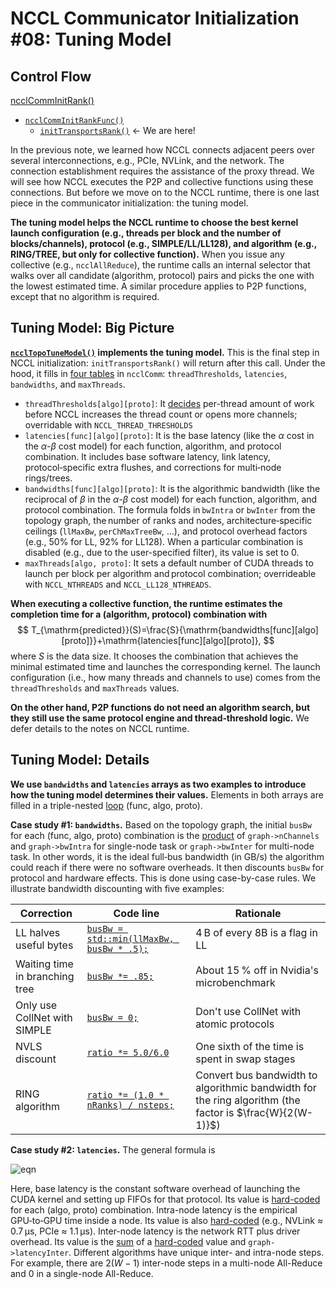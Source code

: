 # NCCL Communicator Initialization #08: Tuning Model

## Control Flow

[ncclCommInitRank()](https://github.com/NVIDIA/nccl/blob/v2.25.1-1/src/init.cc#L1715)

- [`ncclCommInitRankFunc()`](https://github.com/NVIDIA/nccl/blob/v2.25.1-1/src/init.cc#L1340)
  - [`initTransportsRank()`](https://github.com/NVIDIA/nccl/blob/v2.25.1-1/src/init.cc#L659) <- We are here!

In the previous note, we learned how NCCL connects adjacent peers over several interconnections, e.g., PCIe, NVLink, and the network. The connection establishment requires the assistance of the proxy thread. We will see how NCCL executes the P2P and collective functions using these connections. But before we move on to the NCCL runtime, there is one last piece in the communicator initialization: the tuning model.

**The tuning model helps the NCCL runtime to choose the best kernel launch configuration (e.g., threads per block and the number of blocks/channels), protocol (e.g., SIMPLE/LL/LL128), and algorithm (e.g., RING/TREE, but only for collective function).** When you issue any collective (e.g., `ncclAllReduce`), the runtime calls an internal selector that walks over all candidate (algorithm, protocol) pairs and picks the one with the lowest estimated time. A similar procedure applies to P2P functions, except that no algorithm is required.

## Tuning Model: Big Picture

**[`ncclTopoTuneModel()`](https://github.com/NVIDIA/nccl/blob/v2.25.1-1/src/init.cc#L1214) implements the tuning model.** This is the final step in NCCL initialization: `initTransportsRank()` will return after this call. Under the hood, it fills in [four tables](https://github.com/NVIDIA/nccl/blob/v2.25.1-1/src/include/comm.h#L492-L496) in `ncclComm`: `threadThresholds`, `latencies`, `bandwidths`, and `maxThreads`.

- `threadThresholds[algo][proto]`: It [decides](https://github.com/NVIDIA/nccl/blob/v2.25.1-1/src/graph/tuning.cc#L486) per-thread amount of work before NCCL increases the thread count or opens more channels; overridable with `NCCL_THREAD_THRESHOLDS`
- `latencies[func][algo][proto]`: It is the base latency (like the $\alpha$ cost in the $\alpha$-$\beta$ cost model) for each function, algorithm, and protocol combination. It includes base software latency, link latency, protocol‑specific extra flushes, and corrections for multi‑node rings/trees.
- `bandwidths[func][algo][proto]`: It is the algorithmic bandwidth (like the reciprocal of $\beta$ in the $\alpha$-$\beta$ cost model) for each function, algorithm, and protocol combination. The formula folds in `bwIntra` or `bwInter` from the topology graph, the number of ranks and nodes, architecture‑specific ceilings (`llMaxBw`, `perChMaxTreeBw`, …), and protocol overhead factors (e.g., 50% for LL, 92% for LL128). When a particular combination is disabled (e.g., due to the user-specified filter), its value is set to 0.
- `maxThreads[algo, proto]`: It sets a default number of CUDA threads to launch per block per algorithm and protocol combination; overrideable with `NCCL_NTHREADS` and `NCCL_LL128_NTHREADS`.

**When executing a collective function, the runtime estimates the completion time for a (algorithm, protocol) combination with**
$$
T_{\mathrm{predicted}}(S)=\frac{S}{\mathrm{bandwidths[func][algo][proto]}}+\mathrm{latencies[func][algo][proto]},
$$
where $S$ is the data size. It chooses the combination that achieves the minimal estimated time and launches the corresponding kernel. The launch configuration (i.e., how many threads and channels to use) comes from the `threadThresholds` and `maxThreads` values.

**On the other hand, P2P functions do not need an algorithm search, but they still use the same protocol engine and thread‑threshold logic.** We defer details to the notes on NCCL runtime.

## Tuning Model: Details

**We use `bandwidths` and `latencies` arrays as two examples to introduce how the tuning model determines their values.** Elements in both arrays are filled in a triple-nested [loop](https://github.com/NVIDIA/nccl/blob/v2.25.1-1/src/graph/tuning.cc#L232-L244) (func, algo, proto).

**Case study #1: `bandwidths`.** Based on the topology graph, the initial `busBw` for each (func, algo, proto) combination is the [product](https://github.com/NVIDIA/nccl/blob/v2.25.1-1/src/graph/tuning.cc#L252) of `graph->nChannels` and `graph->bwIntra` for single-node task or `graph->bwInter` for multi-node task. In other words, it is the ideal full‑bus bandwidth (in GB/s) the algorithm could reach if there were no software overheads. It then discounts `busBw` for protocol and hardware effects. This is done using case-by-case rules. We illustrate bandwidth discounting with five examples:

| Correction                     | Code line                                                    | Rationale                                                    |
| ------------------------------ | ------------------------------------------------------------ | ------------------------------------------------------------ |
| LL halves useful bytes         | [`busBw = std::min(llMaxBw, busBw * .5);`](https://github.com/NVIDIA/nccl/blob/v2.25.1-1/src/graph/tuning.cc#L255) | 4 B of every 8B is a flag in LL                              |
| Waiting time in branching tree | [`busBw *= .85;`](https://github.com/NVIDIA/nccl/blob/v2.25.1-1/src/graph/tuning.cc#L260) | About 15 % off in Nvidia's microbenchmark                    |
| Only use CollNet with SIMPLE   | [`busBw = 0;`](https://github.com/NVIDIA/nccl/blob/v2.25.1-1/src/graph/tuning.cc#L262-L263) | Don't use CollNet with atomic protocols                      |
| NVLS discount                  | [`ratio *= 5.0/6.0`](https://github.com/NVIDIA/nccl/blob/v2.25.1-1/src/graph/tuning.cc#L292) | One sixth of the time is spent in swap stages                |
| RING algorithm                 | [`ratio *= (1.0 * nRanks) / nsteps;`](https://github.com/NVIDIA/nccl/blob/v2.25.1-1/src/graph/tuning.cc#L291) | Convert bus bandwidth to algorithmic bandwidth for the ring algorithm (the factor is $\frac{W}{2(W-1)}$) |

**Case study #2: `latencies`.** The general formula is

![eqn](https://latex.codecogs.com/svg.image?\mathrm{Lat}=\mathrm{BaseLat}+\mathrm{\&hash;IntraSteps}\times\mathrm{IntraLat}+\mathrm{\&hash;InterSteps}\times\mathrm{InterLat}.)

Here, base latency is the constant software overhead of launching the CUDA kernel and setting up FIFOs for that protocol. Its value is [hard-coded](https://github.com/NVIDIA/nccl/blob/v2.25.1-1/src/graph/tuning.cc#L118-L120) for each (algo, proto) combination. Intra-node latency is the empirical GPU‑to‑GPU time inside a node. Its value is also [hard-coded](https://github.com/NVIDIA/nccl/blob/v2.25.1-1/src/graph/tuning.cc#L130-L137) (e.g., NVLink ≈ 0.7 µs, PCIe ≈ 1.1 µs). Inter-node latency is the network RTT plus driver overhead. Its value is the [sum](https://github.com/NVIDIA/nccl/blob/v2.25.1-1/src/graph/tuning.cc#L301) of a [hard-coded](https://github.com/NVIDIA/nccl/blob/v2.25.1-1/src/graph/tuning.cc#L139-L141) value and `graph->latencyInter`. Different algorithms have unique inter- and intra-node steps. For example, there are $2(W-1)$ inter-node steps in a multi-node All-Reduce and $0$ in a single-node All-Reduce.

